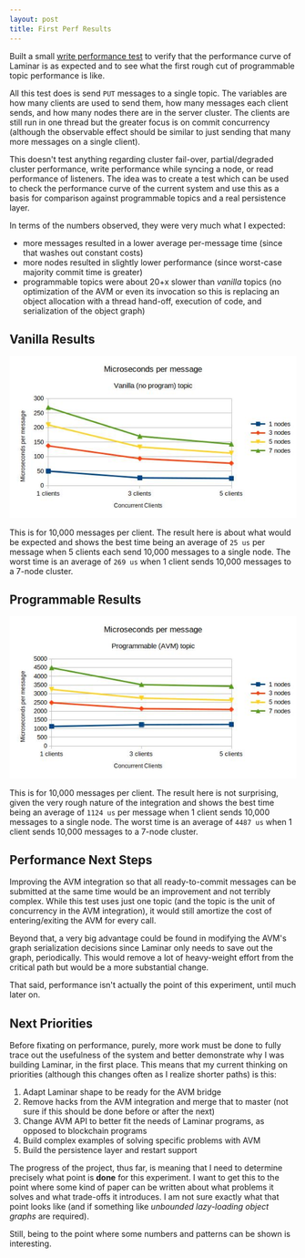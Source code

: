 ```yaml
---
layout: post
title: First Perf Results
---
```


Built a small [write performance test](https://github.com/jmdisher/Laminar/blob/master/integration/test/com/jeffdisher/laminar/performance/PerfWritePerformance.java) to verify that the performance curve of Laminar is as expected and to see what the first rough cut of programmable topic performance is like.

All this test does is send `PUT` messages to a single topic.  The variables are how many clients are used to send them, how many messages each client sends, and how many nodes there are in the server cluster.  The clients are still run in one thread but the greater focus is on commit concurrency (although the observable effect should be similar to just sending that many more messages on a single client).

This doesn't test anything regarding cluster fail-over, partial/degraded cluster performance, write performance while syncing a node, or read performance of listeners.  The idea was to create a test which can be used to check the performance curve of the current system and use this as a basis for comparison against programmable topics and a real persistence layer.

In terms of the numbers observed, they were very much what I expected:

* more messages resulted in a lower average per-message time (since that washes out constant costs)
* more nodes resulted in slightly lower performance (since worst-case majority commit time is greater)
* programmable topics were about 20+x slower than _vanilla_ topics (no optimization of the AVM or even its invocation so this is replacing an object allocation with a thread hand-off, execution of code, and serialization of the object graph)

## Vanilla Results

![alt text](https://raw.githubusercontent.com/jmdisher/Laminar-blog/master/images_for_posts/2020-05-26/perf_vanilla.jpg "Non-programmable topic performance")

This is for 10,000 messages per client.  The result here is about what would be expected and shows the best time being an average of `25 us` per message when 5 clients each send 10,000 messages to a single node.  The worst time is an average of `269 us` when 1 client sends 10,000 messages to a 7-node cluster.

## Programmable Results

![alt text](https://raw.githubusercontent.com/jmdisher/Laminar-blog/master/images_for_posts/2020-05-26/perf_avm.jpg "Programmable topic performance using AVM")

This is for 10,000 messages per client.  The result here is not surprising, given the very rough nature of the integration and shows the best time being an average of `1124 us` per message when 1 client sends 10,000 messages to a single node.  The worst time is an average of `4487 us` when 1 client sends 10,000 messages to a 7-node cluster.

## Performance Next Steps

Improving the AVM integration so that all ready-to-commit messages can be submitted at the same time would be an improvement and not terribly complex.  While this test uses just one topic (and the topic is the unit of concurrency in the AVM integration), it would still amortize the cost of entering/exiting the AVM for every call.

Beyond that, a very big advantage could be found in modifying the AVM's graph serialization decisions since Laminar only needs to save out the graph, periodically.  This would remove a lot of heavy-weight effort from the critical path but would be a more substantial change.

That said, performance isn't actually the point of this experiment, until much later on.

## Next Priorities

Before fixating on performance, purely, more work must be done to fully trace out the usefulness of the system and better demonstrate why I was building Laminar, in the first place.  This means that my current thinking on priorities (although this changes often as I realize shorter paths) is this:

1. Adapt Laminar shape to be ready for the AVM bridge
1. Remove hacks from the AVM integration and merge that to master (not sure if this should be done before or after the next)
1. Change AVM API to better fit the needs of Laminar programs, as opposed to blockchain programs
1. Build complex examples of solving specific problems with AVM
1. Build the persistence layer and restart support

The progress of the project, thus far, is meaning that I need to determine precisely what point is **done** for this experiment.  I want to get this to the point where some kind of paper can be written about what problems it solves and what trade-offs it introduces.  I am not sure exactly what that point looks like (and if something like _unbounded lazy-loading object graphs_ are required).

Still, being to the point where some numbers and patterns can be shown is interesting.
